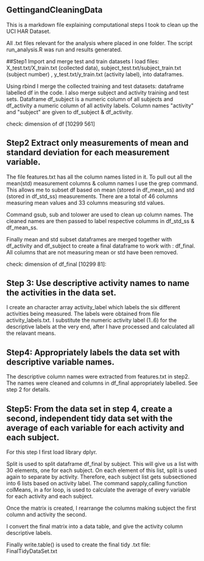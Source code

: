 ## GettingandCleaningData
This is a markdown file explaining computational steps I took to clean up the UCI HAR Dataset.

All .txt files relevant for the analysis where placed in one folder. 
The script run_analysis.R was run and results generated.

##Step1 Import and merge test and train datasets 
I load files: X_test.txt/X_train.txt (collected data), subject_test.txt/subject_train.txt (subject number)
, y_test.txt/y_train.txt (activity label), into dataframes.

Using rbind I merge the collected training and test datasets: dataframe labelled df in the code. I also merge
subject and activity training and test sets. Dataframe df_subject is a numeric column of all subjects and 
df_activity a numeric column of all activity labels. Column names "activity" and "subject" are given to 
df_subject & df_activity.

check: dimension of df [10299 561]

## Step2 Extract only measurements of mean and standard deviation for each measurement variable. 
 
 The file features.txt has all the column names listed in it. To pull out all the mean(std) measurement columns & column names I 
 use the grep command. This allows me to subset df based on mean (stored in df_mean_ss) and std (stored in df_std_ss) measurements. 
 There are a total of 46 columns measuring mean values and 33 columns measuring std values. 
 
 Command gsub, sub and tolower are used to clean up column names. The cleaned names are then passed to  label respective columms in df_std_ss & df_mean_ss.
 
 Finally mean and std subset dataframes are merged together with df_activity and df_subject to create a 
 final dataframe to work with : df_final. All columns that are not measuring mean or std have been removed. 
 
 check: dimension of df_final [10299 81]: 
 
## Step 3: Use descriptive activity names to name the activities in the data set.
 
 I create an character array activity_label which labels the six different activities being measured. The labels were obtained from file activity_labels.txt. I substitute  the numeric activity label (1..6) for the descriptive labels at the very end, after I have processed and calculated all the relavant means.  
 
## Step4: Appropriately labels the data set with descriptive variable names.
 
 The descriptive column names were extracted from features.txt in step2.  The names were cleaned and columns in df_final appropriately labelled. See step 2 for details.
 
## Step5: From the data set in step 4, create a second, independent tidy data set with the average of each variable for each activity and each subject.

 For this step I first load library dplyr. 
 
 Split is used to split dataframe df_final by subject. This will give us a list with 30 elements, one for each subject. On each element of this list, split is used again to separate by activity. Therefore, each subject list gets subsectioned into 6 lists based on activity label. The command sapply,calling function colMeans, in a for loop, is used to calculate the average of every variable for each activity and each subject. 

 Once the matrix is created, I rearrange the columns making subject the first column and activity the second. 
 
 I convert the final matrix into a data table, and give the activity column descriptive labels. 
 
 Finally write.table() is used to create the final tidy  .txt file: FinalTidyDataSet.txt



 
